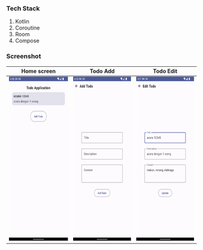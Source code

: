 ### Tech Stack
1. Kotlin
2. Coroutine
3. Room 
4. Compose

### Screenshot
|<b>Home screen</b>| <b>Todo Add</b> |<b>Todo Edit</b>|
|----|----|----|
|<img src="screenshot/Screenshot_3.png" width="201" height="436">|<img src="screenshot/Screenshot_2.png" width="201" height="436">|<img src="screenshot/Screenshot_1.png" width="201" height="436">|

